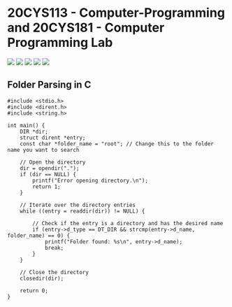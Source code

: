 # 20CYS113 - Computer-Programming and 20CYS181 - Computer Programming Lab 
![](https://img.shields.io/badge/Batch-22CYS-lightgreen) ![](https://img.shields.io/badge/UG-blue) ![](https://img.shields.io/badge/Subject-CP-blue)
![](https://img.shields.io/badge/-HPOJ-brown) ![](https://img.shields.io/badge/Additional_Coverage-Code_Review-purple)  <br/>

## Folder Parsing in C

```
#include <stdio.h>
#include <dirent.h>
#include <string.h>

int main() {
    DIR *dir;
    struct dirent *entry;
    const char *folder_name = "root"; // Change this to the folder name you want to search

    // Open the directory
    dir = opendir(".");
    if (dir == NULL) {
        printf("Error opening directory.\n");
        return 1;
    }

    // Iterate over the directory entries
    while ((entry = readdir(dir)) != NULL) {
		
        // Check if the entry is a directory and has the desired name
        if (entry->d_type == DT_DIR && strcmp(entry->d_name, folder_name) == 0) {
            printf("Folder found: %s\n", entry->d_name);
            break;
        }
    }

    // Close the directory
    closedir(dir);

    return 0;
}
```
